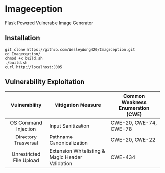 # Imageception
Flask Powered Vulnerable Image Generator

## Installation
```
git clone https://github.com/WesleyWong420/Imageception.git
cd Imageception/
chmod +x build.sh
./build.sh
curl http://localhost:1005
```

## Vulnerability Exploitation
| Vulnerability            | Mitigation Measure                               | Common Weakness Enumeration (CWE) |
|:------------------------:|--------------------------------------------------|-----------------------------------|
| OS Command Injection     | Input Sanitization                               | CWE-20, CWE-74, CWE-78            |
| Directory Trasversal     | Pathname Canonicalization                        | CWE-20, CWE-22                    |
| Unrestricted File Upload | Extension Whitelisting & Magic Header Validation | CWE-434                           |
